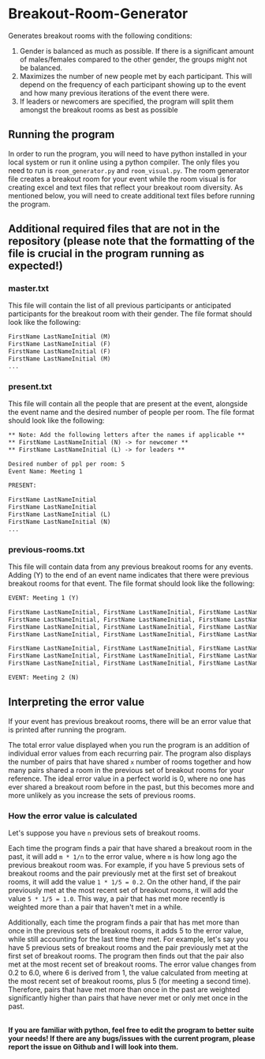 # Breakout-Room-Generator

Generates breakout rooms with the following conditions:

1. Gender is balanced as much as possible. If there is a significant amount of males/females compared to the other gender, the groups might not be balanced.
2. Maximizes the number of new people met by each participant. This will depend on the frequency of each participant showing up to the event and how many previous iterations of the event there were.
3. If leaders or newcomers are specified, the program will split them amongst the breakout rooms as best as possible

## Running the program

In order to run the program, you will need to have python installed in your local system or run it online using a python compiler. The only files you need to run is `room_generator.py` and `room_visual.py`. The room generator file creates a breakout room for your event while the room visual is for creating excel and text files that reflect your breakout room diversity. As mentioned below, you will need to create additional text files before running the program.

## Additional required files that are not in the repository (please note that the formatting of the file is crucial in the program running as expected!)

### master.txt

This file will contain the list of all previous participants or anticipated participants for the breakout room with their gender. The file format should look like the following:

```txt
FirstName LastNameInitial (M)
FirstName LastNameInitial (F)
FirstName LastNameInitial (F)
FirstName LastNameInitial (M)
...
```

### present.txt

This file will contain all the people that are present at the event, alongside the event name and the desired number of people per room. The file format should look like the following:

```txt
** Note: Add the following letters after the names if applicable **
** FirstName LastNameInitial (N) -> for newcomer **
** FirstName LastNameInitial (L) -> for leaders **

Desired number of ppl per room: 5
Event Name: Meeting 1

PRESENT:

FirstName LastNameInitial
FirstName LastNameInitial
FirstName LastNameInitial (L)
FirstName LastNameInitial (N)
...
```

### previous-rooms.txt

This file will contain data from any previous breakout rooms for any events. Adding (Y) to the end of an event name indicates that there were previous breakout rooms for that event. The file format should look like the following:

```txt
EVENT: Meeting 1 (Y)

FirstName LastNameInitial, FirstName LastNameInitial, FirstName LastNameInitial
FirstName LastNameInitial, FirstName LastNameInitial, FirstName LastNameInitial
FirstName LastNameInitial, FirstName LastNameInitial, FirstName LastNameInitial
FirstName LastNameInitial, FirstName LastNameInitial, FirstName LastNameInitial

FirstName LastNameInitial, FirstName LastNameInitial, FirstName LastNameInitial
FirstName LastNameInitial, FirstName LastNameInitial, FirstName LastNameInitial
FirstName LastNameInitial, FirstName LastNameInitial, FirstName LastNameInitial

EVENT: Meeting 2 (N)
```

## Interpreting the error value

If your event has previous breakout rooms, there will be an error value that is printed after running the program.

The total error value displayed when you run the program is an addition of individual error values from each recurring pair. The program also displays the number of pairs that have shared `x` number of rooms together and how many pairs shared a room in the previous set of breakout rooms for your reference. The ideal error value in a perfect world is 0, where no one has ever shared a breakout room before in the past, but this becomes more and more unlikely as you increase the sets of previous rooms.

### How the error value is calculated

Let's suppose you have `n` previous sets of breakout rooms.

Each time the program finds a pair that have shared a breakout room in the past, it will add `m * 1/n` to the error value, where `m` is how long ago the previous breakout room was. For example, if you have 5 previous sets of breakout rooms and the pair previously met at the first set of breakout rooms, it will add the value `1 * 1/5 = 0.2`. On the other hand, if the pair previously met at the most recent set of breakout rooms, it will add the value `5 * 1/5 = 1.0`. This way, a pair that has met more recently is weighted more than a pair that haven't met in a while.

Additionally, each time the program finds a pair that has met more than once in the previous sets of breakout rooms, it adds 5 to the error value, while still accounting for the last time they met. For example, let's say you have 5 previous sets of breakout rooms and the pair previously met at the first set of breakout rooms. The program then finds out that the pair also met at the most recent set of breakout rooms. The error value changes from 0.2 to 6.0, where 6 is derived from 1, the value calculated from meeting at the most recent set of breakout rooms, plus 5 (for meeting a second time). Therefore, pairs that have met more than once in the past are weighted significantly higher than pairs that have never met or only met once in the past.

\
**If you are familiar with python, feel free to edit the program to better suite your needs! If there are any bugs/issues with the current program, please report the issue on Github and I will look into them.**
